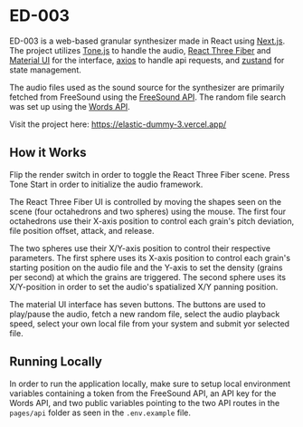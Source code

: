 # ED-003

ED-003 is a web-based granular synthesizer made in React using [Next.js](https://nextjs.org/). The project utilizes [Tone.js](https://tonejs.github.io/) to handle the audio, [React Three Fiber](https://docs.pmnd.rs/react-three-fiber/getting-started/introduction) and [Material UI](https://mui.com/) for the interface, [axios](https://axios-http.com/) to handle api requests, and [zustand](https://github.com/pmndrs/zustand) for state management.

The audio files used as the sound source for the synthesizer are primarily fetched from FreeSound using the [FreeSound API](https://freesound.org/docs/api/). The random file search was set up using the [Words API](https://www.wordsapi.com/).

Visit the project here: https://elastic-dummy-3.vercel.app/

## How it Works

Flip the render switch in order to toggle the React Three Fiber scene. Press Tone Start in order to initialize the audio framework.

The React Three Fiber UI is controlled by moving the shapes seen on the scene (four octahedrons and two spheres) using the mouse. The first four octahedrons use their X-axis position to control each grain's pitch deviation, file position offset, attack, and release. 

The two spheres use their X/Y-axis position to control their respective parameters. The first sphere uses its X-axis position to control each grain's starting position on the audio file and the Y-axis to set the density (grains per second) at which the grains are triggered. The second sphere uses its X/Y-position in order to set the audio's spatialized X/Y panning position.

The material UI interface has seven buttons. The buttons are used to play/pause the audio, fetch a new random file, select the audio playback speed, select your own local file from your system and submit yor selected file.

## Running Locally

In order to run the application locally, make sure to setup local environment variables containing a token from the FreeSound API, an API key for the Words API,
and two public variables pointing to the two API routes in the `pages/api` folder as seen in the `.env.example` file.
